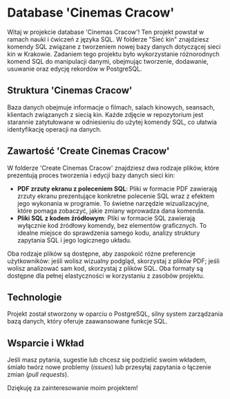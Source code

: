 # Database 'Cinemas Cracow'

Witaj w projekcie database 'Cinemas Cracow'! 
Ten projekt powstał w ramach nauki i ćwiczeń z języka SQL. W folderze "Sieć kin" znajdziesz komendy SQL związane z tworzeniem nowej bazy danych dotyczącej sieci kin w Krakowie. Zadaniem tego projektu było wykorzystanie różnorodnych komend SQL do manipulacji danymi, obejmując tworzenie, dodawanie, usuwanie oraz edycję rekordów w PostgreSQL.

## Struktura 'Cinemas Cracow' 

Baza danych obejmuje informacje o filmach, salach kinowych, seansach, klientach związanych z siecią kin. Każde zdjęcie w repozytorium jest starannie zatytułowane w odniesieniu do użytej komendy SQL, co ułatwia identyfikację operacji na danych.

## Zawartość 'Create Cinemas Cracow'

W folderze 'Create Cinemas Cracow' znajdziesz dwa rodzaje plików, które prezentują proces tworzenia i edycji bazy danych sieci kin:
- **PDF zrzuty ekranu z poleceniem SQL**: Pliki w formacie PDF zawierają zrzuty ekranu prezentujące konkretne polecenie SQL wraz z efektem jego wykonania w programie. To świetne narzędzie wizualizacyjne, które pomaga zobaczyć, jakie zmiany wprowadza dana komenda.
- **Pliki SQL z kodem źródłowym**: Pliki w formacie SQL zawierają wyłącznie kod źródłowy komendy, bez elementów graficznych. To idealne miejsce do sprawdzenia samego kodu, analizy struktury zapytania SQL i jego logicznego układu.

Oba rodzaje plików są dostępne, aby zaspokoić różne preferencje użytkowników: jeśli wolisz wizualny podgląd, skorzystaj z plików PDF; jeśli wolisz analizować sam kod, skorzystaj z plików SQL. Oba formaty są dostępne dla pełnej elastyczności w korzystaniu z zasobów projektu.

## Technologie

Projekt został stworzony w oparciu o PostgreSQL, silny system zarządzania bazą danych, który oferuje zaawansowane funkcje SQL.

## Wsparcie i Wkład

Jeśli masz pytania, sugestie lub chcesz się podzielić swoim wkładem, śmiało twórz nowe problemy (*issues*) lub przesyłaj zapytania o łączenie zmian (*pull requests*).

Dziękuję za zainteresowanie moim projektem!

